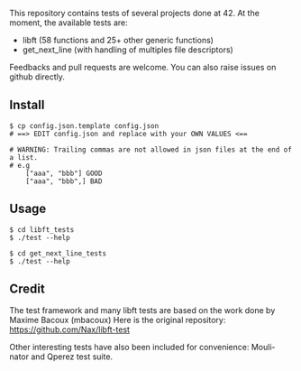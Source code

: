 This repository contains tests of several projects done at 42. At the moment, the available tests are:

- libft (58 functions and 25+ other generic functions)
- get_next_line (with handling of multiples file descriptors)

Feedbacks and pull requests are welcome. You can also raise issues on github directly.

Install
-------

	$ cp config.json.template config.json
	# ==> EDIT config.json and replace with your OWN VALUES <==

	# WARNING: Trailing commas are not allowed in json files at the end of a list.
	# e.g
		["aaa", "bbb"] GOOD
		["aaa", "bbb",] BAD

Usage
-----

	$ cd libft_tests
	$ ./test --help
	
	$ cd get_next_line_tests
	$ ./test --help

Credit
------

The test framework and many libft tests are based on the work done by Maxime Bacoux (mbacoux)
Here is the original repository: https://github.com/Nax/libft-test

Other interesting tests have also been included for convenience: Mouli-nator and Qperez test suite.

